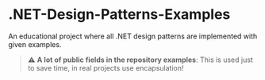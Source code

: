 # .NET-Design-Patterns-Examples
An educational project where all .NET design patterns are implemented with given examples.
> :warning: **A lot of public fields in the repository examples**: This is used just to save time, in real projects use encapsulation!
